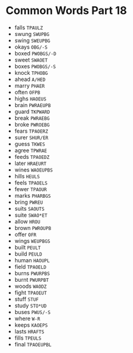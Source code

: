 # Common Words Part 18

* falls `TPAULZ`
* swung `SWUPBG`
* swing `SWEUPBG`
* okays `OBG/-S`
* boxed `PWOBGS/-D`
* sweet `SWAOET`
* boxes `PWOBGS/-S`
* knock `TPHOBG`
* ahead `A/HED`
* marry `PHAER`
* often `OFPB`
* highs `HAOEUS`
* brain `PWRAEUPB`
* guard `TKPWARD`
* break `PWRAEBG`
* broke `PWROEBG`
* fears `TPAOERZ`
* surer `SHUR/ER`
* guess `TKWES`
* agree `TPWRAE`
* feeds `TPAOEDZ`
* later `HRAEURT`
* wines `WAOEUPBS`
* hills `HEULS`
* feels `TPAOELS`
* fewer `TPAOUR`
* marks `PHARBGS`
* bring `PWREU`
* suits `SAOUTS`
* suite `SWAO*ET`
* allow `HROU`
* brown `PWROUPB`
* offer `OFR`
* wings `WEUPBGS`
* built `PEULT`
* build `PEULD`
* human `HAOUPL`
* field `TPAOELD`
* burns `PWURPBS`
* burnt `PWURPBT`
* woods `WAODZ`
* fight `TPAOEUT`
* stuff `STUF`
* study `STO*UD`
* buses `PWUS/-S`
* where `W-R`
* keeps `KAOEPS`
* lasts `HRAFTS`
* fills `TPEULS`
* final `TPAOEUPBL`

